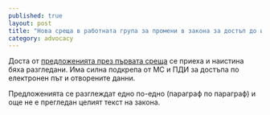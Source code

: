 ```yaml
---
published: true
layout: post
title: "Нова среща в работната група за промени в закона за достъп до информация"
category: advocacy
---
```


Доста от [предложенията през първата среща](#) се приеха и наистина бяха разгледани. Има силна подкрепа от МС и ПДИ за достъпа по електронен път и отворените данни.

Предложенията се разглеждат едно по-едно (параграф по параграф) и още не е прегледан целият текст на закона.
